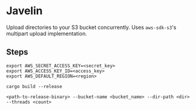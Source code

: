 # Javelin

Upload directories to your S3 bucket concurrently. Uses `aws-sdk-s3`'s multipart upload implementation.

## Steps

```
export AWS_SECRET_ACCESS_KEY=<secret_key>
export AWS_ACCESS_KEY_ID=<access_key>
export AWS_DEFAULT_REGION=<region>
```

```
cargo build --release
```

```
<path-to-release-binary> --bucket-name <bucket_name> --dir-path <dir> --threads <count>
```
